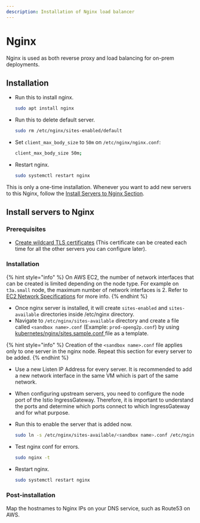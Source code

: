 ```yaml
---
description: Installation of Nginx load balancer
---
```


# Nginx

Nginx is used as both reverse proxy and load balancing for on-prem deployments.

## Installation

*   Run this to install nginx.

    ```bash
    sudo apt install nginx
    ```
*   Run this to delete default server.

    ```bash
    sudo rm /etc/nginx/sites-enabled/default
    ```
*   Set `client_max_body_size` to `50m` on `/etc/nginx/nginx.conf`:

    ```bash
    client_max_body_size 50m;
    ```
*   Restart nginx.

    ```bash
    sudo systemctl restart nginx
    ```

This is only a one-time installation. Whenever you want to add new servers to this Nginx, follow the [Install Servers to Nginx Section](nginx.md#install-servers-to-nginx).

## Install servers to Nginx

### Prerequisites

* [Create wildcard TLS certificates](../../deployment-guide/ssl-certificates-using-letsencrypt.md) (This certificate can be created each time for all the other servers you can configure later).

### Installation

{% hint style="info" %}
On AWS EC2, the number of network interfaces that can be created is limited depending on the node type. For example on `t3a.small` node, the maximum number of network interfaces is 2. Refer to [EC2 Network Specifications](https://docs.aws.amazon.com/ec2/latest/instancetypes/gp.html#gp\_network) for more info.
{% endhint %}

* Once nginx server is installed, it will create `sites-enabled` and `sites-available` directories inside /etc/nginx directory.
* Navigate to `/etc/nginx/sites-available` directory and create a file called `<sandbox name>.conf` (Example: `prod-openg2p.conf`) by using [kubernetes/nginx/sites.sample.conf ](https://github.com/OpenG2P/openg2p-deployment/blob/main/kubernetes/nginx/server.sample.conf)file as a template.

{% hint style="info" %}
Creation of the `<sandbox name>.conf` file applies only to one server in the nginx node. Repeat this section for every server to be added.
{% endhint %}

* Use a new Listen IP Address for every server. It is recommended to add a new network interface in the same VM which is part of the same network.
* When configuring upstream servers, you need to configure the node port of the Istio IngressGateway. Therefore, it is important to understand the ports and determine which ports connect to which IngressGateway and for what purpose.
*   Run this to enable the server that is added now.

    ```bash
    sudo ln -s /etc/nginx/sites-available/<sandbox name>.conf /etc/nginx/sites-enabled/
    ```
*   Test nginx conf for errors.

    ```bash
    sudo nginx -t
    ```
*   Restart nginx.

    ```bash
    sudo systemctl restart nginx
    ```

### Post-installation

Map the hostnames to Nginx IPs on your DNS service, such as Route53 on AWS.
